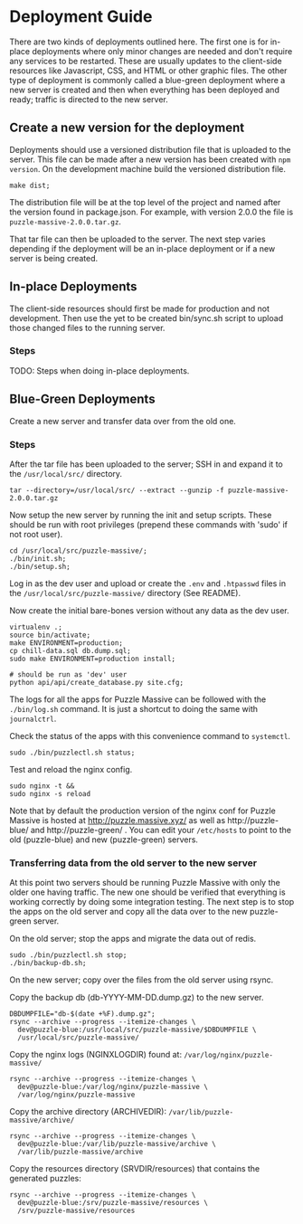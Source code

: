 # Deployment Guide

There are two kinds of deployments outlined here.  The first one is for in-place
deployments where only minor changes are needed and don't require any services
to be restarted.  These are usually updates to the client-side resources like
Javascript, CSS, and HTML or other graphic files. The other type of deployment
is commonly called a blue-green deployment where a new server is created and
then when everything has been deployed and ready; traffic is directed to the new
server.

## Create a new version for the deployment

Deployments should use a versioned distribution file that is uploaded to the
server.  This file can be made after a new version has been created with `npm
version`.  On the development machine build the versioned distribution file.

```
make dist;
```

The distribution file will be at the top level of the project and named after
the version found in package.json.  For example, with version 2.0.0 the file is
`puzzle-massive-2.0.0.tar.gz`.

That tar file can then be uploaded to the server.  The next step varies
depending if the deployment will be an in-place deployment or if a new server
is being created.


## In-place Deployments

The client-side resources should first be made for production and not
development.  Then use the yet to be created bin/sync.sh script to upload those
changed files to the running server.

### Steps

TODO: Steps when doing in-place deployments.

## Blue-Green Deployments

Create a new server and transfer data over from the old one.

### Steps

After the tar file has been uploaded to the server; SSH in and expand it to the
`/usr/local/src/` directory.

```
tar --directory=/usr/local/src/ --extract --gunzip -f puzzle-massive-2.0.0.tar.gz
```

Now setup the new server by running the init and setup scripts.  These should be
run with root privileges (prepend these commands with 'sudo' if not root user).

```
cd /usr/local/src/puzzle-massive/;
./bin/init.sh;
./bin/setup.sh;
```

Log in as the dev user and upload or create the `.env` and `.htpasswd` files in
the `/usr/local/src/puzzle-massive/` directory (See README).

Now create the initial bare-bones version without any data as the dev user.

```
virtualenv .;
source bin/activate;
make ENVIRONMENT=production;
cp chill-data.sql db.dump.sql;
sudo make ENVIRONMENT=production install;

# should be run as 'dev' user
python api/api/create_database.py site.cfg;
```

The logs for all the apps for Puzzle Massive can be followed with the
`./bin/log.sh` command.  It is just a shortcut to doing the same with
`journalctrl`.

Check the status of the apps with this convenience command to `systemctl`.
```
sudo ./bin/puzzlectl.sh status;
```

Test and reload the nginx config.

```
sudo nginx -t &&
sudo nginx -s reload
```

Note that by default the production version of the nginx conf for Puzzle Massive
is hosted at http://puzzle.massive.xyz/ as well as http://puzzle-blue/ and
http://puzzle-green/ .  You can edit your `/etc/hosts` to point to the old
(puzzle-blue) and new (puzzle-green) servers.

### Transferring data from the old server to the new server

At this point two servers should be running Puzzle Massive with only the older
one having traffic.  The new one should be verified that everything is working
correctly by doing some integration testing.  The next step is to stop the apps
on the old server and copy all the data over to the new puzzle-green server.

On the old server; stop the apps and migrate the data out of redis.

```
sudo ./bin/puzzlectl.sh stop;
./bin/backup-db.sh;
```

On the new server; copy over the files from the old server using rsync.

Copy the backup db (db-YYYY-MM-DD.dump.gz) to the new server.

```
DBDUMPFILE="db-$(date +%F).dump.gz";
rsync --archive --progress --itemize-changes \
  dev@puzzle-blue:/usr/local/src/puzzle-massive/$DBDUMPFILE \
  /usr/local/src/puzzle-massive/
```

Copy the nginx logs (NGINXLOGDIR) found at: `/var/log/nginx/puzzle-massive/`

```
rsync --archive --progress --itemize-changes \
  dev@puzzle-blue:/var/log/nginx/puzzle-massive \
  /var/log/nginx/puzzle-massive
```

Copy the archive directory (ARCHIVEDIR): `/var/lib/puzzle-massive/archive/`

```
rsync --archive --progress --itemize-changes \
  dev@puzzle-blue:/var/lib/puzzle-massive/archive \
  /var/lib/puzzle-massive/archive
```

Copy the resources directory (SRVDIR/resources) that contains the generated puzzles:

```
rsync --archive --progress --itemize-changes \
  dev@puzzle-blue:/srv/puzzle-massive/resources \
  /srv/puzzle-massive/resources
```


